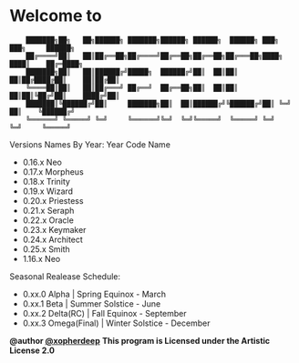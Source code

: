 Welcome to 
===================

        ███████╗██╗   ██╗██████╗ ███████╗██████╗ ██████╗  ██████╗ ███╗   ███╗     ██████╗ 
        ██╔════╝██║   ██║██╔══██╗██╔════╝██╔══██╗██╔══██╗██╔═══██╗████╗ ████║    ██╔═████╗
        ███████╗██║   ██║██████╔╝█████╗  ██████╔╝██║  ██║██║   ██║██╔████╔██║    ██║██╔██║
        ╚════██║██║   ██║██╔═══╝ ██╔══╝  ██╔══██╗██║  ██║██║   ██║██║╚██╔╝██║    ████╔╝██║
        ███████║╚██████╔╝██║     ███████╗██║  ██║██████╔╝╚██████╔╝██║ ╚═╝ ██║    ╚██████╔╝
        ╚══════╝ ╚═════╝ ╚═╝     ╚══════╝╚═╝  ╚═╝╚═════╝  ╚═════╝ ╚═╝     ╚═╝     ╚═════╝ 

Versions Names By Year:
	Year    Code Name
	
 - 0.16.x  Neo
 - 0.17.x  Morpheus
 - 0.18.x  Trinity
 - 0.19.x  Wizard
 - 0.20.x  Priestess
 - 0.21.x  Seraph
 - 0.22.x  Oracle
 - 0.23.x  Keymaker
 - 0.24.x  Architect
 - 0.25.x  Smith
 - 1.16.x  Neo

  
  Seasonal Realease Schedule:
 - 0.xx.0 Alpha        | Spring Equinox  - March
 - 0.xx.1 Beta         | Summer Solstice - June
 - 0.xx.2 Delta(RC)    | Fall Equinox    - September
 - 0.xx.3 Omega(Final) | Winter Solstice - December

  **@author [@xopherdeep](http://twitter.com/xopherdeep)**
  **This program is Licensed under the Artistic License 2.0**
